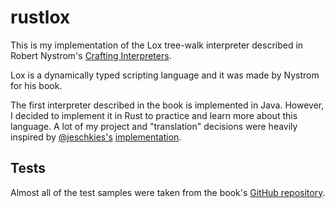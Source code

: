 # rustlox
This is my implementation of the Lox tree-walk interpreter described in Robert Nystrom's [Crafting Interpreters](https://craftinginterpreters.com/).

Lox is a dynamically typed scripting language and it was made by Nystrom for his book.

The first interpreter described in the book is implemented in Java. However, I decided to implement it in Rust to practice and learn more about this language. A lot of my project and "translation" decisions were heavily inspired by [@jeschkies's](https://github.com/jeschkies) [implementation](https://github.com/jeschkies/lox-rs).

## Tests

Almost all of the test samples were taken from the book's [GitHub repository](https://github.com/munificent/craftinginterpreters/tree/master/test).